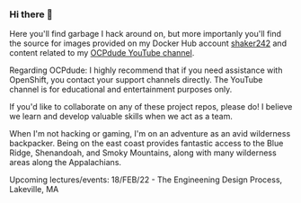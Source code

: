 ### Hi there 👋

Here you'll find garbage I hack around on, but more importanly you'll find the source for images provided on my Docker Hub account [shaker242](https://hub.docker.com/u/shaker242) and content related to my [OCPdude YouTube channel](https://www.youtube.com/c/OCPdude).

Regarding OCPdude: I highly recommend that if you need assistance with OpenShift, you contact your support channels directly. The YouTube channel is for educational and entertainment purposes only.

If you'd like to collaborate on any of these project repos, please do! I believe we learn and develop valuable skills when we act as a team.

When I'm not hacking or gaming, I'm on an adventure as an avid wilderness backpacker. Being on the east coast provides fantastic access to the Blue Ridge, Shenandoah, and Smoky Mountains, along with many wilderness areas along the Appalachians.

Upcoming lectures/events:
18/FEB/22 - The Engineening Design Process, Lakeville, MA
